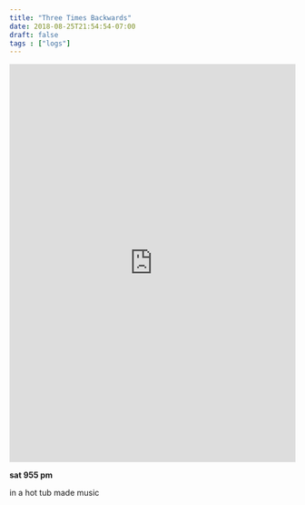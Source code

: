 ```yaml
---
title: "Three Times Backwards"
date: 2018-08-25T21:54:54-07:00
draft: false
tags : ["logs"]
---
```


<iframe width="100%" height="700" scrolling="no" frameborder="no" allow="autoplay" src="https://w.soundcloud.com/player/?url=https%3A//api.soundcloud.com/tracks/503208288%3Fsecret_token%3Ds-fOpzm&color=%23222222&auto_play=false&hide_related=false&show_comments=true&show_user=true&show_reposts=false&show_teaser=true&visual=true"></iframe>

**sat 955 pm**

in a hot tub made music
